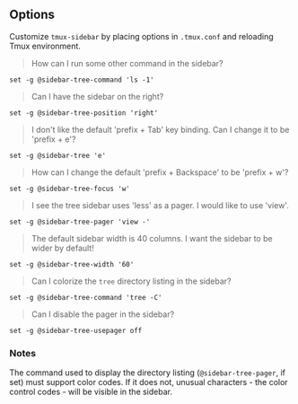 ## Options

Customize `tmux-sidebar` by placing options in `.tmux.conf` and reloading Tmux
environment.

> How can I run some other command in the sidebar?

    set -g @sidebar-tree-command 'ls -1'

> Can I have the sidebar on the right?

    set -g @sidebar-tree-position 'right'

> I don't like the default 'prefix + Tab' key binding. Can I change it to be
'prefix + e'?

    set -g @sidebar-tree 'e'

> How can I change the default 'prefix + Backspace' to be 'prefix + w'?

    set -g @sidebar-tree-focus 'w'

> I see the tree sidebar uses 'less' as a pager. I would like to use 'view'.

    set -g @sidebar-tree-pager 'view -'

> The default sidebar width is 40 columns. I want the sidebar to be wider by
default!

    set -g @sidebar-tree-width '60'

> Can I colorize the ``tree`` directory listing in the sidebar?

    set -g @sidebar-tree-command 'tree -C'

> Can I disable the pager in the sidebar?

    set -g @sidebar-tree-usepager off

### Notes

The command used to display the directory listing
(`@sidebar-tree-pager`, if set) must support color codes. If it does not,
unusual characters - the color control codes - will be visible in the sidebar.

